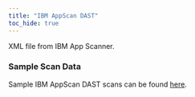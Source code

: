 ```yaml
---
title: "IBM AppScan DAST"
toc_hide: true
---
```

XML file from IBM App Scanner.

### Sample Scan Data
Sample IBM AppScan DAST scans can be found [here](https://github.com/DefectDojo/django-DefectDojo/tree/master/unittests/scans/ibm_app).
